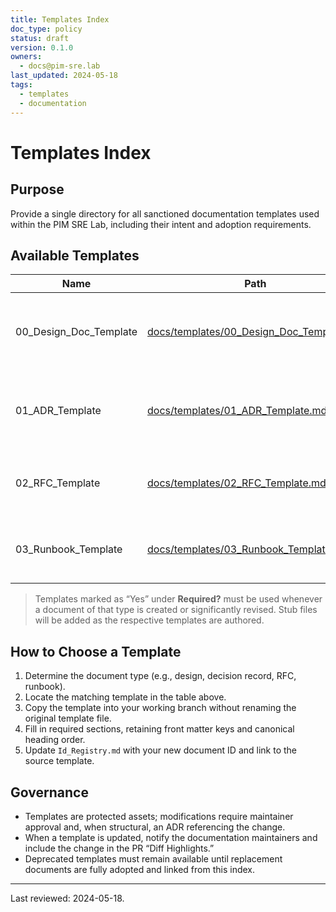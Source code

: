 ```yaml
---
title: Templates Index
doc_type: policy
status: draft
version: 0.1.0
owners:
  - docs@pim-sre.lab
last_updated: 2024-05-18
tags:
  - templates
  - documentation
---
```


# Templates Index

## Purpose

Provide a single directory for all sanctioned documentation templates
used within the PIM SRE Lab, including their intent and adoption
requirements.

## Available Templates

| Name | Path | Purpose | Required? |
| --- | --- | --- | --- |
| 00_Design_Doc_Template | [docs/templates/00_Design_Doc_Template.md](templates/00_Design_Doc_Template.md) | Design proposals covering<br>architecture, risks, and rollout. | Yes |
| 01_ADR_Template | [docs/templates/01_ADR_Template.md](templates/01_ADR_Template.md) | Decision record capturing<br>context, choice, and consequences. | Yes |
| 02_RFC_Template | [docs/templates/02_RFC_Template.md](templates/02_RFC_Template.md) | Cross-team proposal requiring<br>review and consensus. | Yes |
| 03_Runbook_Template | [docs/templates/03_Runbook_Template.md](templates/03_Runbook_Template.md) | Operational playbook for incident<br>response and recovery. | Yes |

> Templates marked as “Yes” under **Required?** must be used whenever a
> document of that type is created or significantly revised. Stub files
> will be added as the respective templates are authored.

## How to Choose a Template

1. Determine the document type (e.g., design, decision record, RFC, runbook).
2. Locate the matching template in the table above.
3. Copy the template into your working branch without renaming the original template file.
4. Fill in required sections, retaining front matter keys and canonical heading order.
5. Update `Id_Registry.md` with your new document ID and link to the source template.

## Governance

- Templates are protected assets; modifications require maintainer approval
  and, when structural, an ADR referencing the change.
- When a template is updated, notify the documentation maintainers and
  include the change in the PR “Diff Highlights.”
- Deprecated templates must remain available until replacement documents are
  fully adopted and linked from this index.

---

Last reviewed: 2024-05-18.

